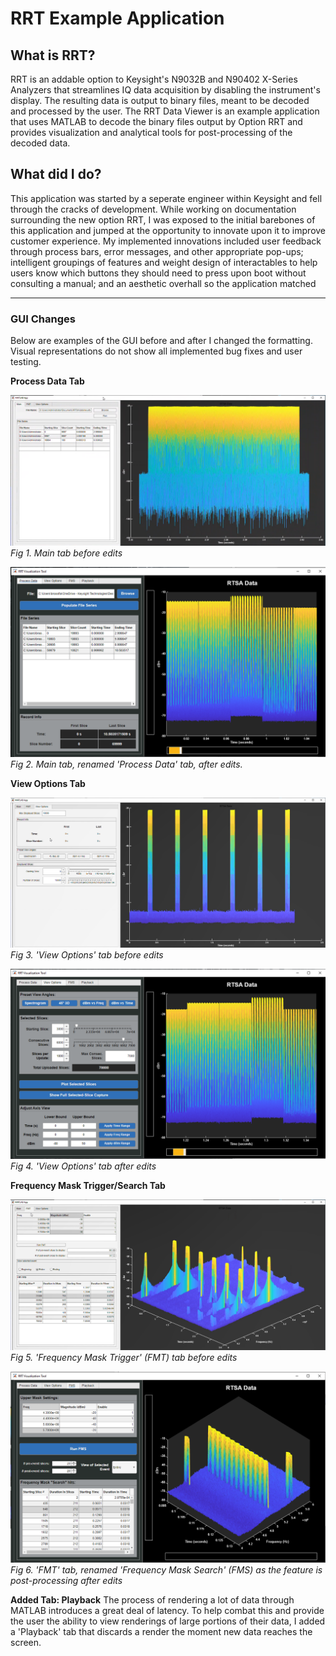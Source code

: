 # RRT Example Application

## What is RRT?
RRT is an addable option to Keysight's N9032B and N90402 X-Series Analyzers that streamlines IQ data acquisition by disabling the instrument's display. The resulting data is output to binary files, meant to be decoded and processed by the user. The RRT Data Viewer is an example application that uses MATLAB to decode the binary files output by Option RRT and provides visualization and analytical tools for post-processing of the decoded data.


## What did I do?
This application was started by a seperate engineer within Keysight and fell through the cracks of development. While working on documentation surrounding the new option RRT, I was exposed to the initial barebones of this application and jumped at the opportunity to innovate upon it to improve customer experience. My implemented innovations included user feedback through process bars, error messages, and other appropriate pop-ups; intelligent groupings of features and weight design of interactables to help users know which buttons they should need to press upon boot without consulting a manual; and an aesthetic overhall so the application matched

***

### GUI Changes
Below are examples of the GUI before and after I changed the formatting. Visual representations do not show all implemented bug fixes and user testing.

**Process Data Tab**

![alt text](images/oldRRT_mainTab.PNG)
*Fig 1. Main tab before edits*

![alt text](images/newRRT_mainTab.PNG)
*Fig 2. Main tab, renamed 'Process Data' tab, after edits.*

**View Options Tab**

![alt text](images/oldRRT_viewOptionsTab.PNG)
*Fig 3. 'View Options' tab before edits*

![alt text](images/newRRT_viewOptionsTab.PNG)
*Fig 4. 'View Options' tab after edits*

**Frequency Mask Trigger/Search Tab**

![alt text](images/oldRRT_FMTTab.PNG)
*Fig 5. 'Frequency Mask Trigger' (FMT) tab before edits*

![alt text](images/newRRT_FMSTab.PNG)
*Fig 6. 'FMT' tab, renamed 'Frequency Mask Search' (FMS) as the feature is post-processing after edits*

**Added Tab: Playback**
The process of rendering a lot of data through MATLAB introduces a great deal of latency. To help combat this and provide the user the ability to view renderings of large portions of their data, I added a 'Playback' tab that discards a render the moment new data reaches the screen.
